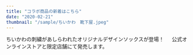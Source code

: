 ```yaml
---
title: "コラボ商品の新着はこちら"
date: "2020-02-21"
thumbnail: "/sample/ちいかわ　靴下屋.jpeg"
---
```


ちいかわの刺繍があしらわれたオリジナルデザインソックスが登場！
　
公式オンラインストアと限定店舗にて発売します。
